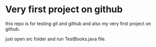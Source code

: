 # Very first project on github

this repo is for testing git and github and also my very first project on github.

just open src folder and run TestBooks.java file.

